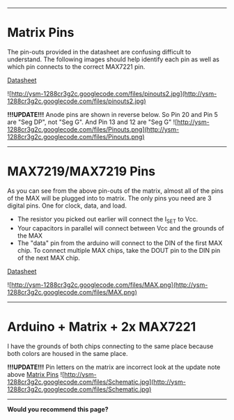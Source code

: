 
---

# Matrix Pins #

The pin-outs provided in the datasheet are confusing difficult to understand. The following images should help identify each pin as well as which pin connects to the correct MAX7221 pin.

[Datasheet](http://ysm-1288cr3g2c.googlecode.com/files/SanYoung-Medium-RG.pdf)

![http://ysm-1288cr3g2c.googlecode.com/files/pinouts2.jpg](http://ysm-1288cr3g2c.googlecode.com/files/pinouts2.jpg)

**!!!UPDATE!!!** Anode pins are shown in reverse below. So Pin 20 and Pin 5 are "Seg DP", not "Seg G". And Pin 13 and 12 are "Seg G"
![http://ysm-1288cr3g2c.googlecode.com/files/Pinouts.png](http://ysm-1288cr3g2c.googlecode.com/files/Pinouts.png)

---

# MAX7219/MAX7219 Pins #

As you can see from the above pin-outs of the matrix, almost all of the pins of the MAX will be plugged into to matrix. The only pins you need are 3 digital pins. One for clock, data, and load.

  * The resistor you picked out earlier will connect the I<sub>SET</sub> to Vcc.
  * Your capacitors in parallel will connect between Vcc and the grounds of the MAX
  * The "data" pin from the arduino will connect to the DIN of the first MAX chip. To connect multiple MAX chips, take the DOUT pin to the DIN pin of the next MAX chip.

[Datasheet](http://ysm-1288cr3g2c.googlecode.com/files/COM-09622-MAX7219-MAX7221.pdf)

![http://ysm-1288cr3g2c.googlecode.com/files/MAX.png](http://ysm-1288cr3g2c.googlecode.com/files/MAX.png)

---

# Arduino + Matrix + 2x MAX7221 #

I have the grounds of both chips connecting to the same place because both colors are housed in the same place.

**!!!UPDATE!!!** Pin letters on the matrix are incorrect look at the update note above [Matrix Pins](http://code.google.com/p/ysm-1288cr3g2c/wiki/Step02_Pins_and_Wiring?ts=1361306270&updated=Step02_Pins_and_Wiring#Matrix_Pins)
![http://ysm-1288cr3g2c.googlecode.com/files/Schematic.jpg](http://ysm-1288cr3g2c.googlecode.com/files/Schematic.jpg)

---


**Would you recommend this page?**
> 